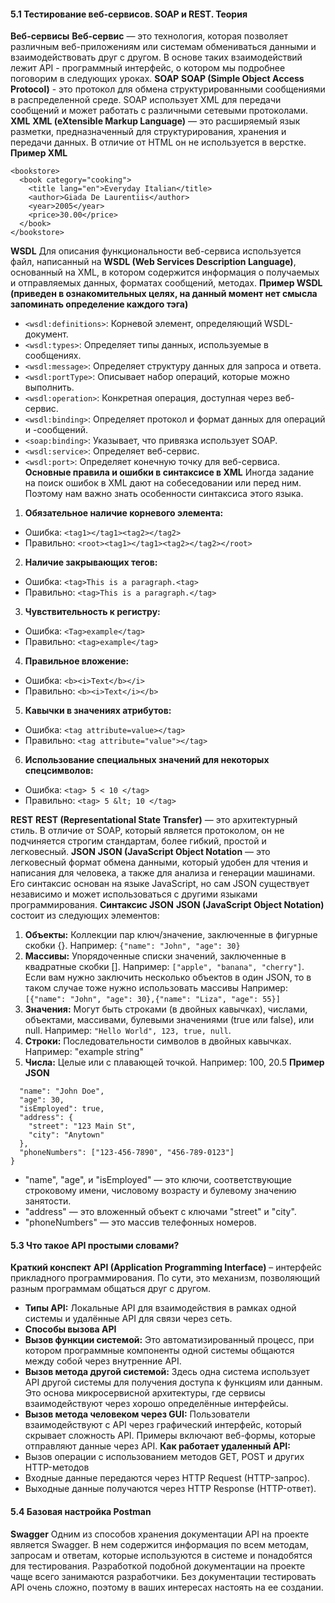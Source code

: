 #### 5.1 Тестирование веб-сервисов. SOAP и REST. Теория
**Веб-сервисы**
**Веб-сервис** — это технология, которая позволяет различным веб-приложениям или системам обмениваться данными и взаимодействовать друг с другом. В основе таких взаимодействий лежит API - программный интерфейс, о котором мы подробнее поговорим в следующих уроках.
**SOAP**
**SOAP (Simple Object Access Protocol)** - это протокол для обмена структурированными сообщениями в распределенной среде.
SOAP использует XML для передачи сообщений и может работать с различными сетевыми протоколами. 
**XML**
**XML (eXtensible Markup Language)** — это расширяемый язык разметки, предназначенный для структурирования, хранения и передачи данных. В отличие от HTML он не используется в верстке.
**Пример XML**
```<?xml version="1.0" encoding="UTF-8"?>
<bookstore>
  <book category="cooking">
    <title lang="en">Everyday Italian</title>
    <author>Giada De Laurentiis</author>
    <year>2005</year>
    <price>30.00</price>
  </book>
</bookstore>
```
**WSDL**
Для описания функциональности веб-сервиса используется файл, написанный на **WSDL (Web Services Description Language)**, основанный на XML, в котором содержится информация о получаемых и отправляемых данных, форматах сообщений, методах.
**Пример WSDL (приведен в ознакомительных целях, на данный момент нет смысла запоминать определение каждого тэга)**
- `<wsdl:definitions>`: Корневой элемент, определяющий WSDL-документ.
- `<wsdl:types>`: Определяет типы данных, используемые в сообщениях.
- `<wsdl:message>`: Определяет структуру данных для запроса и ответа.
- `<wsdl:portType>`: Описывает набор операций, которые можно выполнить.
- `<wsdl:operation>`: Конкретная операция, доступная через веб-сервис.
- `<wsdl:binding>`: Определяет протокол и формат данных для операций и -сообщений.
- `<soap:binding>`: Указывает, что привязка использует SOAP.
- `<wsdl:service>`: Определяет веб-сервис.
- `<wsdl:port>`: Определяет конечную точку для веб-сервиса.
**Основные правила и ошибки в синтаксисе в XML**
Иногда задание на поиск ошибок в XML дают на собеседовании или перед ним. Поэтому нам важно знать особенности синтаксиса этого языка.
1.	**Обязательное наличие корневого элемента:**
- Ошибка: `<tag1></tag1><tag2></tag2>`
- Правильно: `<root><tag1></tag1><tag2></tag2></root>`
2.	**Наличие закрывающих тегов:**
- Ошибка: `<tag>This is a paragraph.<tag>`
- Правильно: `<tag>This is a paragraph.</tag>`
3.	**Чувствительность к регистру:**
- Ошибка: `<Tag>example</tag>`
- Правильно: `<tag>example</tag>`
4.	**Правильное вложение:**
- Ошибка: `<b><i>Text</b></i>`
- Правильно: `<b><i>Text</i></b>`
5.	**Кавычки в значениях атрибутов:**
- Ошибка: `<tag attribute=value></tag>`
- Правильно: `<tag attribute="value"></tag>`
6.	**Использование специальных значений для некоторых спецсимволов:**
- Ошибка: `<tag> 5 < 10 </tag>`
- Правильно: `<tag> 5 &lt; 10 </tag>`

**REST**
**REST (Representational State Transfer)** — это архитектурный стиль. В отличие от SOAP, который является протоколом, он не подчиняется строгим стандартам, более гибкий, простой и легковесный.
**JSON**
**JSON (JavaScript Object Notation** — это легковесный формат обмена данными, который удобен для чтения и написания для человека, а также для анализа и генерации машинами. Его синтаксис основан на языке JavaScript, но сам JSON существует независимо и может использоваться с другими языками программирования.
**Синтаксис JSON**
**JSON (JavaScript Object Notation)** состоит из следующих элементов:
1.	**Объекты:** Коллекции пар ключ/значение, заключенные в фигурные скобки {}. Например: `{"name": "John", "age": 30}`
2.	**Массивы:** Упорядоченные списки значений, заключенные в квадратные скобки []. Например: `["apple", "banana", "cherry"]`. Если вам нужно заключить несколько объектов в один JSON, то в таком случае тоже нужно использовать массивы Например: `[{"name": "John", "age": 30},{"name": "Liza", "age": 55}]`
3.	**Значения:** Могут быть строками (в двойных кавычках), числами, объектами, массивами, булевыми значениями (true или false), или null. Например: `"Hello World", 123, true, null`.
4.	**Строки:** Последовательности символов в двойных кавычках. Например: "example string"
5.	**Числа:** Целые или с плавающей точкой. Например: 100, 20.5
**Пример JSON**
```{
  "name": "John Doe",
  "age": 30,
  "isEmployed": true,
  "address": {
    "street": "123 Main St",
    "city": "Anytown"
  },
  "phoneNumbers": ["123-456-7890", "456-789-0123"]
}
 ```
- "name", "age", и "isEmployed" — это ключи, соответствующие строковому имени, числовому возрасту и булевому значению занятости.
- "address" — это вложенный объект с ключами "street" и "city".
- "phoneNumbers" — это массив телефонных номеров.
#### 5.3 Что такое API простыми словами?
**Краткий конспект**
**API (Application Programming Interface)** – интерфейс прикладного программирования. По сути, это механизм, позволяющий разным программам общаться друг с другом. 
- **Типы API:** Локальные API для взаимодействия в рамках одной системы и удалённые API для связи через сеть.
- **Способы вызова API**
- **Вызов функции системой:** Это автоматизированный процесс, при котором программные компоненты одной системы общаются между собой через внутренние API.
- **Вызов метода другой системой:** Здесь одна система использует API другой системы для получения доступа к функциям или данным. Это основа микросервисной архитектуры, где сервисы взаимодействуют через хорошо определённые интерфейсы.
- **Вызов метода человеком через GUI:** Пользователи взаимодействуют с API через графический интерфейс, который скрывает сложность API. Примеры включают веб-формы, которые отправляют данные через API.
**Как работает удаленный API:**
- Вызов операции с использованием методов GET, POST и других HTTP-методов
- Входные данные передаются через HTTP Request (HTTP-запрос).
- Выходные данные получаются через HTTP Response (HTTP-ответ).

#### 5.4 Базовая настройка Postman
**Swagger**
Одним из способов хранения документации API на проекте является Swagger. В нем содержится информация по всем методам, запросам и ответам, которые используются в системе и понадобятся для тестирования.
Разработкой подобной документации на проекте чаще всего занимаются разработчики. Без документации тестировать API очень сложно, поэтому в ваших интересах настоять на ее создании.
